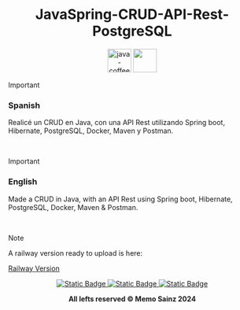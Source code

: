 <div align="center">

# JavaSpring-CRUD-API-Rest-PostgreSQL 
<img width="48" height="48" src="https://img.icons8.com/fluency/48/java-coffee-cup-logo.png" alt="java-coffee-cup-logo"/> <img width="48" height="48" src="https://img.icons8.com/color/48/spring-logo.png"/>
</div>

> [!IMPORTANT]
>
> <h3> Spanish </h3>
> 
> Realicé un CRUD en Java, con una API Rest utilizando Spring boot, Hibernate, PostgreSQL, Docker, Maven y Postman.
>
<br>

> [!IMPORTANT]
> 
> <h3> English </h3>
> 
> Made a CRUD in Java, with an API Rest using Spring boot, Hibernate, PostgreSQL, Docker, Maven & Postman.
> 

<br>

> [!NOTE]
>
> A railway version ready to upload is here: 
> 
> [Railway Version](https://github.com/MemoSainz/JavaSpring-CRUD-Railway-apirest)
> 

<div align="center"> 
<a target="_blank" href="https://github.com/MemoSainz/Portfolio">
<img alt="Static Badge" src="https://img.shields.io/badge/Portfolio-blue?style=for-the-badge&logo=googlechrome&logoColor=%23f8f8ff&logoSize=auto&label=Memo%27s&labelColor=%23304674&color=%2382C2FF">
</a>
<a target="_blank" href="https://www.youtube.com/@tioalex-px">
<img alt="Static Badge" src="https://img.shields.io/badge/Tech%20Cult-blue?style=for-the-badge&logo=youtube&logoColor=%23f8f8ff&logoSize=30&label=Memo's&labelColor=%23ec8f16&color=%2300a86b">
</a>
<a target="_blank" href="https://github.com/MemoSainz/">
<img alt="Static Badge" src="https://img.shields.io/badge/GitHub-blue?style=for-the-badge&logo=github&logoColor=%23f8f8ff&logoSize=30&label=Memo's&labelColor=slateblue&color=gray">
</a>

<br>


<b> All lefts reserved 	&#169; Memo Sainz 2024 </b>
</div>

